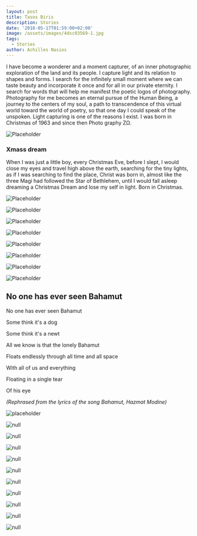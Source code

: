 ```yaml
---
layout: post
title: Tasos Biris
description: Stories
date: '2018-05-17T01:59:00+02:00'
image: /assets/images/4dsc03569-1.jpg
tags:
  - Stories
author: Achilles Nasios
---
```

I have become a wonderer and a moment capturer, of an inner photographic exploration of the land and its people.  I capture light and its relation to shapes and forms. I search for the infinitely small moment where we can taste beauty and incorporate it once and for all in our private eternity.  I search for words that will help me manifest the poetic logos of photography. Photography for me becomes an eternal pursue of the Human Being, a journey to the centers of my soul, a path to transcendence of this virtual world toward the world of poetry, so that one day I could speak of the unspoken.  Light capturing is one of the reasons I exist. I was born in Christmas of 1963 and since then Photo graphy ZΩ.

![Placeholder](/assets/images/tasosbiris-χmassdreamsequence.jpg#full)

### Xmass dream

When I was just a little boy, every Christmas Eve, before I slept, I would close my eyes and travel high above the earth, searching for the tiny lights, as if I was searching to find the place, Christ was born in, almost like the three Magi had followed the Star of Bethlehem, until I would fall asleep dreaming a Christmas Dream and lose my self in light. Born in Christmas.

![Placeholder](/assets/images/tasosbiris-christmass-dream-1.jpg)

![Placeholder](/assets/images/tasosbiris-christmass-dream-2-.jpg)

![Placeholder](/assets/images/tasosbiris-christmass-dream-3-.jpg)

![Placeholder](/assets/images/tasosbiris-christmass-dream-4-.jpg)

![Placeholder](/assets/images/tasosbiris-χmassdream5.jpg)

![Placeholder](/assets/images/tasosbiris-χmassdream6.jpg)

![Placeholder](/assets/images/tasosbiris-χmassdream7.jpg)

![Placeholder](/assets/images/tasosbiris-χmassdream8.jpg)

## No one has ever seen Bahamut



No one has ever seen Bahamut

Some think it's a dog

Some think it's a newt

All we know is that the lonely Bahamut

Floats endlessly through all time and all space

With all of us and everything

Floating in a single tear

Of his eye


_(Rephrased from the lyrics of the song Bahamut, Hazmat Modine)_

![placeholder](/assets/images/biris-bahamut-1.jpg)

![null](/assets/images/biris-bahamut-2.jpg)

![null](/assets/images/biris-bahamut-3.jpg)

![null](/assets/images/biris-bahamut-4.jpg)

![null](/assets/images/biris-bahamut-5.jpg)

![null](/assets/images/biris-bahamut-6.jpg)

![null](/assets/images/biris-bahamut-7.jpg)

![null](/assets/images/biris-bahamut-8.jpg)

![null](/assets/images/biris-bahamut-9.jpg)

![null](/assets/images/biris-bahamut-10.jpg)

![null](/assets/images/biris-bahamut-11.jpg)

